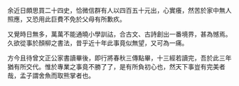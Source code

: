 余近日頗思買二十四史，恰微信群有人以四百五十元出，心實癢，然苦於家中無人照應，又恐用此巨費不免於父母有所歉疚。

又覺時日無多，萬萬不能通曉小學訓詁，合古文、古詩創出一番境界，甚為憾焉。久欲從事於顏柳之書法，昔乎近十年此事竟似無望，又可為一痛。

方今且待曾文正公家書讀畢後，即行將春秋三傳點畢，十三經若讀完，吾於此三年猶有所交代。惟於專業之事竟不勝了了，是有所負初心也，然天下事豈有完美者哉，孟子謂舍魚而取熊掌者也。

